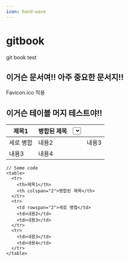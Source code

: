 ```yaml
---
icon: hand-wave
---
```


# gitbook

git book test

## 이거슨 문서여!! 아주 중요한 문서지!!

Favicon.ico 적용

## 이거슨 테이블 머지 테스트야!!

<table><thead><tr><th>제목1</th><th>병합된 제목</th><th><select></select></th><th data-hidden></th></tr></thead><tbody><tr><td>세로 병합</td><td>내용2</td><td></td><td>내용3</td></tr><tr><td>내용3</td><td>내용4</td><td></td><td></td></tr></tbody></table>

```
// Some code
<table>
  <tr>
    <th>제목1</th>
    <th colspan="2">병합된 제목</th>
  </tr>
  <tr>
    <td rowspan="2">세로 병합</td>
    <td>내용2</td>
    <td>내용3</td>
  </tr>  
  <tr>
    <td>내용3</td>
    <td>내용4</td>
  </tr>
</table>
```
